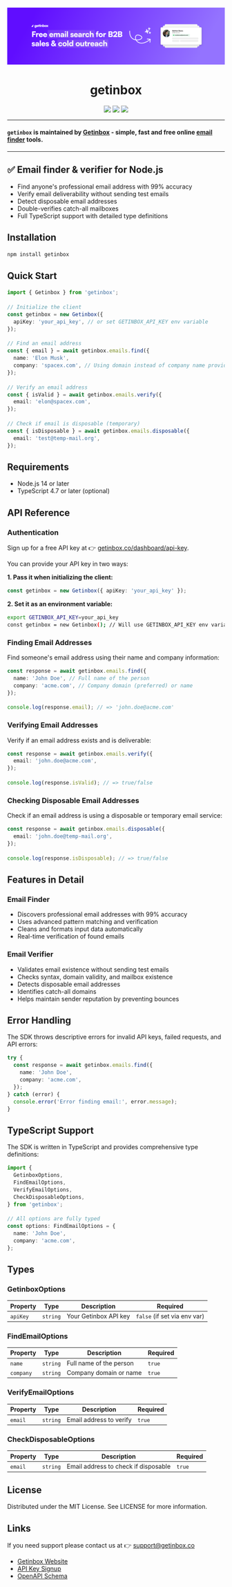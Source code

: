 [![getinbox-js](assets/getinbox-readme.png)](https://www.getinbox.co/)

<div align="center">
  <h1>getinbox</h1>
  <a href="https://www.npmjs.com/package/getinbox"><img src="https://img.shields.io/npm/v/getinbox.svg?style=flat&color=brightgreen" target="_blank" /></a>
  <a href="./LICENSE"><img src="https://img.shields.io/badge/license-MIT-black" /></a>
  <a href="https://www.getinbox.co/dashboard/api-key" target="_blank"><img src="https://img.shields.io/badge/api_key-free-600dff" /></a>
  <br />
  <hr />
</div>

#### `getinbox` is maintained by [Getinbox](https://www.getinbox.co/) - simple, fast and free online [email finder](https://www.getinbox.co/tools/email-finder) tools.

---

## ✅ **Email finder & verifier for Node.js**

- Find anyone's professional email address with 99% accuracy
- Verify email deliverability without sending test emails
- Detect disposable email addresses
- Double-verifies catch-all mailboxes
- Full TypeScript support with detailed type definitions

## Installation

```bash
npm install getinbox
```

## Quick Start

```typescript
import { Getinbox } from 'getinbox';

// Initialize the client
const getinbox = new Getinbox({
  apiKey: 'your_api_key', // or set GETINBOX_API_KEY env variable
});

// Find an email address
const { email } = await getinbox.emails.find({
  name: 'Elon Musk',
  company: 'spacex.com', // Using domain instead of company name provides better accuracy
});

// Verify an email address
const { isValid } = await getinbox.emails.verify({
  email: 'elon@spacex.com',
});

// Check if email is disposable (temporary)
const { isDisposable } = await getinbox.emails.disposable({
  email: 'test@temp-mail.org',
});
```

## Requirements

- Node.js 14 or later
- TypeScript 4.7 or later (optional)

## API Reference

### Authentication

Sign up for a free API key at 👉 [getinbox.co/dashboard/api-key](https://www.getinbox.co/dashboard/api-key).

You can provide your API key in two ways:

**1. Pass it when initializing the client:**

```typescript
const getinbox = new Getinbox({ apiKey: 'your_api_key' });
```

**2. Set it as an environment variable:**

```bash
export GETINBOX_API_KEY=your_api_key
const getinbox = new Getinbox(); // Will use GETINBOX_API_KEY env variable
```

### Finding Email Addresses

Find someone's email address using their name and company information:

```typescript
const response = await getinbox.emails.find({
  name: 'John Doe', // Full name of the person
  company: 'acme.com', // Company domain (preferred) or name
});

console.log(response.email); // => 'john.doe@acme.com'
```

### Verifying Email Addresses

Verify if an email address exists and is deliverable:

```typescript
const response = await getinbox.emails.verify({
  email: 'john.doe@acme.com',
});

console.log(response.isValid); // => true/false
```

### Checking Disposable Email Addresses

Check if an email address is using a disposable or temporary email service:

```typescript
const response = await getinbox.emails.disposable({
  email: 'john.doe@temp-mail.org',
});

console.log(response.isDisposable); // => true/false
```

## Features in Detail

### Email Finder

- Discovers professional email addresses with 99% accuracy
- Uses advanced pattern matching and verification
- Cleans and formats input data automatically
- Real-time verification of found emails

### Email Verifier

- Validates email existence without sending test emails
- Checks syntax, domain validity, and mailbox existence
- Detects disposable email addresses
- Identifies catch-all domains
- Helps maintain sender reputation by preventing bounces

## Error Handling

The SDK throws descriptive errors for invalid API keys, failed requests, and API errors:

```typescript
try {
  const response = await getinbox.emails.find({
    name: 'John Doe',
    company: 'acme.com',
  });
} catch (error) {
  console.error('Error finding email:', error.message);
}
```

## TypeScript Support

The SDK is written in TypeScript and provides comprehensive type definitions:

```typescript
import {
  GetinboxOptions,
  FindEmailOptions,
  VerifyEmailOptions,
  CheckDisposableOptions,
} from 'getinbox';

// All options are fully typed
const options: FindEmailOptions = {
  name: 'John Doe',
  company: 'acme.com',
};
```

## Types

### GetinboxOptions

| Property | Type     | Description           | Required                     |
| -------- | -------- | --------------------- | ---------------------------- |
| `apiKey` | `string` | Your Getinbox API key | `false` (if set via env var) |

### FindEmailOptions

| Property  | Type     | Description             | Required |
| --------- | -------- | ----------------------- | -------- |
| `name`    | `string` | Full name of the person | `true`   |
| `company` | `string` | Company domain or name  | `true`   |

### VerifyEmailOptions

| Property | Type     | Description             | Required |
| -------- | -------- | ----------------------- | -------- |
| `email`  | `string` | Email address to verify | `true`   |

### CheckDisposableOptions

| Property | Type     | Description                          | Required |
| -------- | -------- | ------------------------------------ | -------- |
| `email`  | `string` | Email address to check if disposable | `true`   |

## License

Distributed under the MIT License. See LICENSE for more information.

## Links

If you need support please contact us at 👉 [support@getinbox.co](mailto:support@getinbox.co)

- [Getinbox Website](https://www.getinbox.co/)
- [API Key Signup](https://www.getinbox.co/dashboard/api-key)
- [OpenAPI Schema](https://www.getinbox.co/api/openapi.json)
